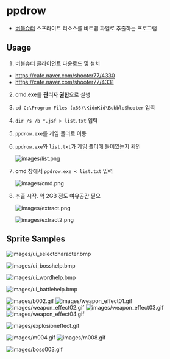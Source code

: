 # ppdrow

* [버블슈터](https://namu.wiki/w/%EB%B2%84%EB%B8%94%EC%8A%88%ED%84%B0) 스프라이트 리소스를 비트맵 파일로 추출하는 프로그램

## Usage

1. 버블슈터 클라이언트 다운로드 및 설치
* https://cafe.naver.com/shooter77/4330
* https://cafe.naver.com/shooter77/4331

2. cmd.exe를 **관리자 권한**으로 실행

3. `cd C:\Program Files (x86)\KidnKid\BubbleShooter` 입력

4. `dir /s /b *.jsf > list.txt` 입력

5. `ppdrow.exe`를 게임 폴더로 이동

6. `ppdrow.exe`와 `list.txt`가 게임 폴더에 들어있는지 확인
    
    ![images/list.png](images/list.png)

7. cmd 창에서 `ppdrow.exe < list.txt` 입력

    ![images/cmd.png](images/cmd.png)

8. 추출 시작. 약 2GB 정도 여유공간 필요

    ![images/extract.png](images/extract.png)

    ![images/extract2.png](images/extract2.png)

## Sprite Samples

![images/ui_selectcharacter.bmp](images/ui_selectcharacter.bmp)

![images/ui_bosshelp.bmp](images/ui_bosshelp.bmp)

![images/ui_wordhelp.bmp](images/ui_wordhelp.bmp)

![images/ui_battlehelp.bmp](images/ui_battlehelp.bmp)

![images/b002.gif](images/b002.gif)
![images/weapon_effect01.gif](images/weapon_effect01.gif)
![images/weapon_effect02.gif](images/weapon_effect02.gif)
![images/weapon_effect03.gif](images/weapon_effect03.gif)
![images/weapon_effect04.gif](images/weapon_effect04.gif)

![images/explosioneffect.gif](images/explosioneffect.gif)

![images/m004.gif](images/m004.gif)
![images/m008.gif](images/m008.gif)

![images/boss003.gif](images/boss003.gif)
